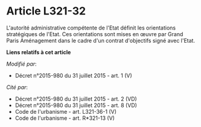 # Article L321-32

L'autorité administrative compétente de l'Etat définit les orientations stratégiques de l'Etat. Ces orientations sont mises
en œuvre par Grand Paris Aménagement dans le cadre d'un contrat d'objectifs signé avec l'Etat.

**Liens relatifs à cet article**

_Modifié par_:

  - Décret n°2015-980 du 31 juillet 2015 - art. 1 (V)

_Cité par_:

  - Décret n°2015-980 du 31 juillet 2015 - art. 2 (VD)
  - Décret n°2015-980 du 31 juillet 2015 - art. 8 (VD)
  - Code de l'urbanisme - art. L321-36-1 (V)
  - Code de l'urbanisme - art. R*321-13 (V)
